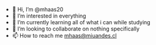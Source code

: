 - 👋 Hi, I’m @mhaas20
- 👀 I’m interested in everything
- 🌱 I’m currently learning all of what i can while studying
- 💞️ I’m looking to collaborate on nothing specifically
- 📫 How to reach me mhaas@miuandes.cl

<!---
mhaas20/mhaas20 is a ✨ special ✨ repository because its `README.md` (this file) appears on your GitHub profile.
You can click the Preview link to take a look at your changes.
--->

